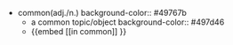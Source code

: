 - common(adj./n.)
  background-color:: #49767b
	- a common topic/object
	  background-color:: #497d46
	- {{embed [[in common]] }}